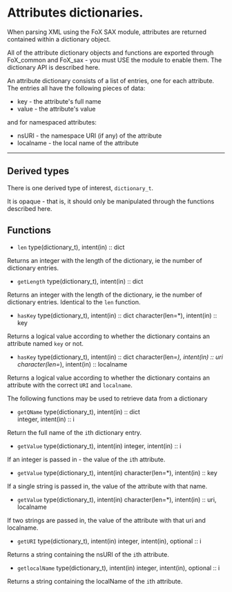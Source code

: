 # Attributes dictionaries.

When parsing XML using the FoX SAX module, attributes are returned contained within a dictionary object.

All of the attribute dictionary objects and functions are exported through FoX_common and FoX_sax - you must USE the module to enable them. The dictionary API is described here.

An attribute dictionary consists of a list of entries, one for each attribute. The entries all have the following pieces of data:

* key - the attribute's full name  
* value - the attribute's value

and for namespaced attributes:

* nsURI - the namespace URI (if any) of the attribute
* localname - the local name of the attribute

------

## Derived types

There is one derived type of interest, `dictionary_t`.

It is opaque - that is, it should only be manipulated through the functions described here.

## Functions

* `len`
   type(dictionary_t), intent(in) :: dict

Returns an integer with the length of the dictionary, ie the number of dictionary entries.

* `getLength`
   type(dictionary_t), intent(in) :: dict

Returns an integer with the length of the dictionary, ie the number of dictionary entries. Identical to the `len` function.


* `hasKey`
    type(dictionary_t), intent(in) :: dict
    character(len=*), intent(in) :: key

Returns a logical value according to whether the dictionary contains an attribute named `key` or not.


* `hasKey`
    type(dictionary_t), intent(in) :: dict
    character(len=*), intent(in) :: uri
    character(len=*), intent(in) :: localname

Returns a logical value according to whether the dictionary contains an attribute with the correct `URI` and `localname`.

The following functions may be used to retrieve data from a dictionary

* `getQName`
    type(dictionary_t), intent(in) :: dict  
    integer, intent(in) :: i

Return the full name of the `i`th dictionary entry.

* `getValue`
    type(dictionary_t), intent(in)
    integer, intent(in) :: i

If an integer is passed in - the value of the `i`th attribute. 

* `getValue`
    type(dictionary_t), intent(in)
    character(len=*), intent(in) :: key

If a single string is passed in, the value of the attribute with that name.

* `getValue`
    type(dictionary_t), intent(in)
    character(len=*), intent(in) :: uri, localname

If two strings are passed in, the value of the attribute with that uri and localname.

* `getURI`
    type(dictionary_t), intent(in)
    integer, intent(in), optional :: i

Returns a string containing the nsURI of the `i`th attribute.

* `getlocalName`
    type(dictionary_t), intent(in)
    integer, intent(in), optional :: i

Returns a string containing the localName of the `i`th attribute.

